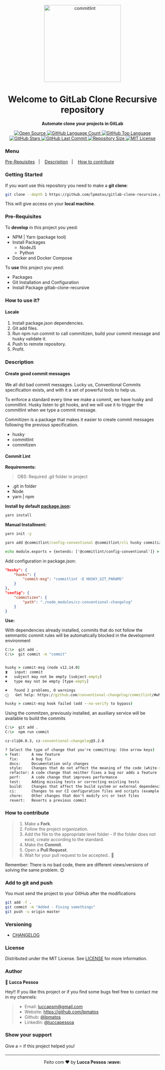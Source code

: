 <p align="center">
  <img alt="commitlint" src="https://img2.gratispng.com/20180713/hfv/kisspng-logo-version-control-gitlab-brand-e-commerce-gitlab-5b482945dfad48.8320886315314558139162.jpg" width="250px" float="center"/>
</p>

<h1 align="center">Welcome to GitLab Clone Recursive repository</h1>

<p align="center">
  <strong>Automate clone your projects in GitLab</strong>
</p>

<p align="center">
  <a href="https://github.com/lpmatos/gitlab-clone">
    <img alt="Open Source" src="https://badges.frapsoft.com/os/v1/open-source.svg?v=102">
  </a>

  <a href="https://github.com/lpmatos/gitlab-clone">
    <img alt="GitHub Language Count" src="https://img.shields.io/github/languages/count/lpmatos/gitlab-clone">
  </a>

  <a href="https://github.com/lpmatos/gitlab-clone">
    <img alt="GitHub Top Language" src="https://img.shields.io/github/languages/top/lpmatos/gitlab-clone">
  </a>

  <a href="https://github.com/lpmatos/gitlab-clone/stargazers">
    <img alt="GitHub Stars" src="https://img.shields.io/github/stars/lpmatos/gitlab-clone?style=social">
  </a>

  <a href="https://github.com/lpmatos/gitlab-clone/commits/master">
    <img alt="GitHub Last Commit" src="https://img.shields.io/github/last-commit/lpmatos/gitlab-clone">
  </a>

  <a href="https://github.com/lpmatos/gitlab-clone">
    <img alt="Repository Size" src="https://img.shields.io/github/repo-size/lpmatos/gitlab-clone">
  </a>

  <a href="https://github.com/lpmatos/gitlab-clone/blob/master/LICENSE">
    <img alt="MIT License" src="https://img.shields.io/github/license/lpmatos/gitlab-clone">
  </a>
</p>

### Menu

<p align="left">
  <a href="#pre-requisites">Pre-Requisites</a>&nbsp;&nbsp;&nbsp;|&nbsp;&nbsp;&nbsp;
  <a href="#description">Description</a>&nbsp;&nbsp;&nbsp;|&nbsp;&nbsp;&nbsp;
  <a href="#how-to-contribute">How to contribute</a>
</p>

### Getting Started

If you want use this repository you need to make a **git clone**:

```bash
git clone --depth 1 https://github.com/lpmatos/gitlab-clone-recursive.git -b master
```

This will give access on your **local machine**.

### Pre-Requisites

To **develop** in this project you yeed:

* NPM | Yarn (package tool)
* Install Packages
  * NodeJS 
  * Python
* Docker and Docker Compose

To **use** this project you yeed:

* Packages
* Git Installation and Configuration
* Install Package gitlab-clone-recursive

### How to use it?

#### Locale

1. Install package.json dependencies.
2. Git add files.
3. Run npm run commit to call commitizen, build your commit message and husky validate it. 
4. Push to remote repository.
5. Profit.

### Description

#### Create good commit messages

We all did bad commit messages. Lucky us, Conventional Commits specification exists, and with it a set of powerful tools to help us.

To enforce a standard every time we make a commit, we have husky and commitlint. Husky listen to git hooks, and we will use it to trigger the commitlint when we type a commit message.

Commitizen is a package that makes it easier to create commit messages following the previous specification.

* husky
* commitlint
* commitizen

#### Commit Lint

<strong>Requirements:</strong>

> OBS: Required .git folder in project
* .git in folder
* Node
* yarn | npm

<strong>Install by default [package.json](package.json):</strong>

```cmd
yarn install
```

<strong>Manual Installment:</strong>

```cmd
yarn init -y

yarn add @commitlint/config-conventional @commitlint/cli husky commitizen -D

echo module.exports = {extends: ['@commitlint/config-conventional']} > commitlint.config.js
```

Add configuration in package.json:

```json
"husky": {
    "hooks": {
        "commit-msg": "commitlint -E HUSKY_GIT_PARAMS"
    }
},
"config": {
    "commitizen": {
        "path": "./node_modules/cz-conventional-changelog"
    }
}
```

<strong>Use:</strong>

With dependencies already installed, commits that do not follow the semmantic commit rules will be automatically blocked in the development environment

```cmd
C:\>  git add .
C:\>  git commit -m "commit"


husky > commit-msg (node v12.14.0)
⧗   input: commit
✖   subject may not be empty [subject-empty]
✖   type may not be empty [type-empty]

✖   found 2 problems, 0 warnings
ⓘ   Get help: https://github.com/conventional-changelog/commitlint/#what-is-commitlint

husky > commit-msg hook failed (add --no-verify to bypass)
```

Using the commitzen, previously installed, an auxiliary service will be available to build the commits

```cmd
C:\>  git add .
C:\>  npm run commit

cz-cli@4.0.3, cz-conventional-changelog@3.2.0

? Select the type of change that you're committing: (Use arrow keys)
> feat:     A new feature
  fix:      A bug fix
  docs:     Documentation only changes
  style:    Changes that do not affect the meaning of the code (white-space, formatting, missing semi-colons, etc)
  refactor: A code change that neither fixes a bug nor adds a feature
  perf:     A code change that improves performance
  test:     Adding missing tests or correcting existing tests
  build:    Changes that affect the build system or external dependencies (example scopes: gulp, broccoli, npm)
  ci:       Changes to our CI configuration files and scripts (example scopes: Travis, Circle, BrowserStack, SauceLabs) 
  chore:    Other changes that don't modify src or test files
  revert:   Reverts a previous commit
```

### How to contribute

>
> 1. Make a **Fork**.
> 2. Follow the project organization.
> 3. Add the file to the appropriate level folder - If the folder does not exist, create according to the standard.
> 4. Make the **Commit**.
> 5. Open a **Pull Request**.
> 6. Wait for your pull request to be accepted.. 🚀
>

Remember: There is no bad code, there are different views/versions of solving the same problem. 😊

### Add to git and push

You must send the project to your GitHub after the modifications

```bash
git add -f .
git commit -m "Added - Fixing somethings"
git push -u origin master
```

### Versioning

- [CHANGELOG](CHANGELOG.md)

### License

Distributed under the MIT License. See [LICENSE](LICENSE) for more information.

### Author

👤 **Lucca Pessoa**

Hey!! If you like this project or if you find some bugs feel free to contact me in my channels:

> * Email: luccapsm@gmail.com
> * Website: https://github.com/lpmatos
> * Github: [@lpmatos](https://github.com/lpmatos)
> * LinkedIn: [@luccapessoa](https://www.linkedin.com/in/lucca-pessoa-4abb71138/)

### Show your support

Give a ⭐️ if this project helped you!

---

<p align="center">Feito com ❤️ by <strong>Lucca Pessoa :wave:</p>
